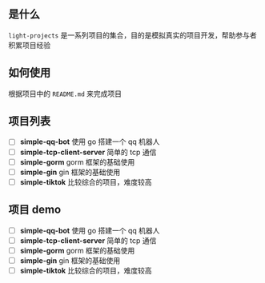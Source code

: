 ## 是什么

`light-projects` 是一系列项目的集合，目的是模拟真实的项目开发，帮助参与者积累项目经验

## 如何使用

根据项目中的 `README.md` 来完成项目

## 项目列表

- [ ] **simple-qq-bot** 使用 go 搭建一个 qq 机器人
- [ ] **simple-tcp-client-server** 简单的 tcp 通信
- [ ] **simple-gorm** gorm 框架的基础使用 
- [ ] **simple-gin** gin 框架的基础使用 
- [ ] **simple-tiktok** 比较综合的项目，难度较高

## 项目 demo

- [ ] **simple-qq-bot** 使用 go 搭建一个 qq 机器人
- [ ] **simple-tcp-client-server** 简单的 tcp 通信
- [ ] **simple-gorm** gorm 框架的基础使用 
- [ ] **simple-gin** gin 框架的基础使用 
- [ ] **simple-tiktok** 比较综合的项目，难度较高
